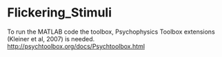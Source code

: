 # Flickering_Stimuli

To run the MATLAB code the toolbox, Psychophysics Toolbox extensions (Kleiner et al, 2007) is needed. http://psychtoolbox.org/docs/Psychtoolbox.html
